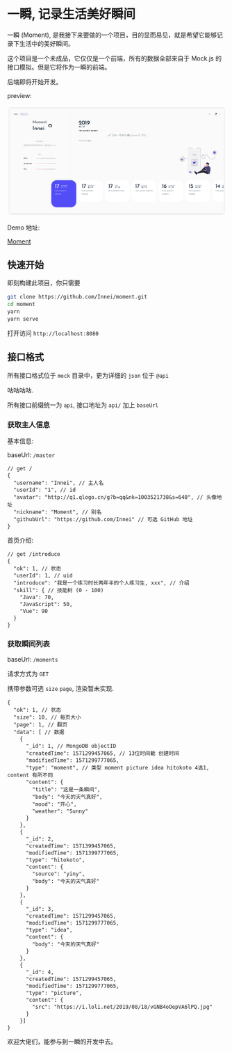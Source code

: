 # 一瞬, 记录生活美好瞬间

一瞬 (Moment), 是我接下来要做的一个项目，目的显而易见，就是希望它能够记录下生活中的美好瞬间。

这个项目是一个未成品，它仅仅是一个前端，所有的数据全部来自于 Mock.js 的接口模拟。但是它将作为一瞬的前端。

后端即将开始开发。

preview:

![](https://raw.githubusercontent.com/Innei/img-bed/master/20191020211642.png)

Demo 地址:

[Moment](https://preview.shizuri.net/moment)

## 快速开始

即刻构建此项目，你只需要

```bash
git clone https://github.com/Innei/moment.git
cd moment
yarn
yarn serve
```

打开访问 `http://localhost:8080`

## 接口格式

所有接口格式位于 `mock` 目录中，更为详细的 `json` 位于 `@api`

咕咕咕咕.

所有接口前缀统一为 `api`, 接口地址为 `api/` 加上 `baseUrl`

### 获取主人信息

基本信息:

baseUrl: `/master`

```jsonc
// get /
{
  "username": "Innei", // 主人名
  "userId": "1", // id
  "avatar": "http://q1.qlogo.cn/g?b=qq&nk=1003521738&s=640", // 头像地址
  "nickname": "Moment", // 别名
  "githubUrl": "https://github.com/Innei" // 可选 GitHub 地址
}
```

首页介绍:

```jsonc
// get /introduce
{
  "ok": 1, // 状态
  "userId": 1, // uid
  "introduce": "我是一个练习时长两年半的个人练习生, xxx", // 介绍
  "skill": { // 技能树 (0 - 100)
    "Java": 70,
    "JavaScript": 50,
    "Vue": 90
  }
}
```

### 获取瞬间列表

baseUrl: `/moments`

请求方式为 `GET`

携带参数可选 `size` `page`, 渲染暂未实现.

```jsonc
{
  "ok": 1, // 状态
  "size": 10, // 每页大小
  "page": 1, // 翻页
  "data": [ // 数据
    {
      "_id": 1, // MongoDB objectID
      "createdTime": 1571299457065, // 13位时间截 创建时间
      "modifiedTime": 1571299777065,
      "type": "moment", // 类型 moment picture idea hitokoto 4选1, content 有所不同
      "content": {
        "title": "这是一条瞬间", 
        "body": "今天的天气真好",
        "mood": "开心",
        "weather": "Sunny"
      }
    },
    {
      "_id": 2,
      "createdTime": 1571399457065,
      "modifiedTime": 1571399777065,
      "type": "hitokoto",
      "content": {
        "source": "yiny",
        "body": "今天的天气真好"
      }
    },
    {
      "_id": 3,
      "createdTime": 1571299457065,
      "modifiedTime": 1571299777065,
      "type": "idea",
      "content": {
        "body": "今天的天气真好"
      }
    },
    {
      "_id": 4,
      "createdTime": 1571299457065,
      "modifiedTime": 1571299777065,
      "type": "picture",
      "content": {
        "src": "https://i.loli.net/2019/08/18/vGNB4oOepVA6lPQ.jpg"
      }
    }]
}

```

欢迎大佬们，能参与到一瞬的开发中去。
